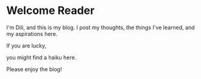 # Welcome Reader

I'm Dili, and this is my blog. I post my thoughts, the things I've learned, and my aspirations here. 

If you are lucky,

you might find a haiku here.

Please enjoy the blog!

